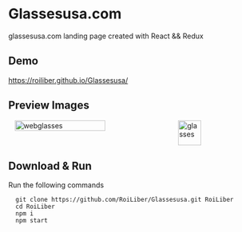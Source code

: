 # Glassesusa.com

glassesusa.com landing page created with React && Redux

## Demo

https://roiliber.github.io/Glassesusa/

## Preview Images

<div style="display: flex; justify-content: space-around; flex-wrap: wrap;">
  <img src="https://i.ibb.co/ngPd0XS/webglasses.jpg" alt="webglasses" border="0" width="60%">
  <img src="https://i.ibb.co/BgSJ2nk/glasses.jpg" alt="glasses" border="0" width="30%" height="50px">
</div>

## Download & Run
Run the following commands
```
  git clone https://github.com/RoiLiber/Glassesusa.git RoiLiber
  cd RoiLiber
  npm i
  npm start
```
